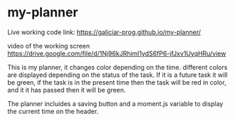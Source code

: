 # my-planner

Live working code link:  https://galiciar-prog.github.io/my-planner/

video of the working screen
https://drive.google.com/file/d/1Nj96kJRhiml1ydS6fP6-jfJxv1UyqHRu/view

This is my planner, it changes color depending on the time.
different colors are displayed depending on the status of the task. If it is a future task it will be green, if the task is in the present time then the task will be red in color, and it it has passed then it will be green. 

The planner incluides a saving button and a moment.js variable to display the current time on the header. 
